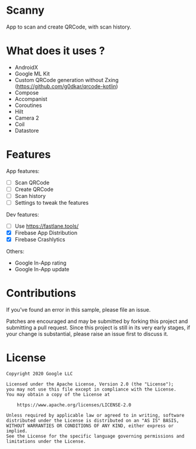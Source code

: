 # Scanny

App to scan and create QRCode, with scan history.

# What does it uses ?

- AndroidX
- Google ML Kit
- Custom QRCode generation without Zxing (https://github.com/g0dkar/qrcode-kotlin)
- Compose
- Accompanist
- Coroutines
- Hilt
- Camera 2
- Coil
- Datastore

# Features

App features:
- [ ] Scan QRCode
- [ ] Create QRCode
- [ ] Scan history
- [ ] Settings to tweak the features

Dev features:
- [ ] Use https://fastlane.tools/
- [x] Firebase App Distribution
- [x] Firebase Crashlytics

Others: 
- Google In-App rating
- Google In-App update

# Contributions

If you've found an error in this sample, please file an issue.

Patches are encouraged and may be submitted by forking this project and submitting a pull request. Since this project is still in its very early stages, if your change is substantial, please raise an issue first to discuss it.

# License

```
Copyright 2020 Google LLC

Licensed under the Apache License, Version 2.0 (the "License");
you may not use this file except in compliance with the License.
You may obtain a copy of the License at

    https://www.apache.org/licenses/LICENSE-2.0

Unless required by applicable law or agreed to in writing, software
distributed under the License is distributed on an "AS IS" BASIS,
WITHOUT WARRANTIES OR CONDITIONS OF ANY KIND, either express or implied.
See the License for the specific language governing permissions and
limitations under the License.
```
